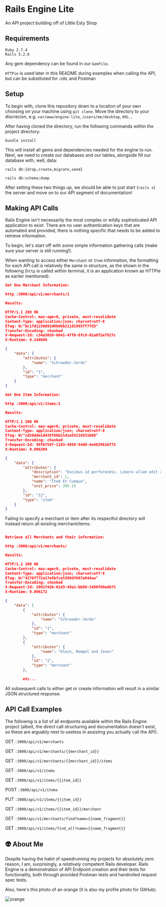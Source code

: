 
# Rails Engine Lite

An API project building off of Little Esty Shop


## Requirements

```
Ruby 2.7.4
Rails 5.2.6
```

Any gem dependency can be found in our `Gemfile`.

`HTTPie` is used later in this README during examples when calling the API, but can be substituted for `cURL` and Postman


## Setup

To begin with, clone this repository down to a location of your own choosing on your machine using `git clone`.
Move the directory to your discrecion, e.g. `var/www/engine-lite`, `/users/me/desktop`, etc...

After having cloned the directory, run the following commands within the project directory:

`
bundle install
`

This will install all gems and dependencies needed for the engine to run. Next, we need to create our databases and our tables, alongside fill our database with, well, data:

`rails db:{drop,create,migrate,seed}`

`rails db:schema:dump`

After setting these two things up, we should be able to just start (`rails s`) the server and move on to our API segment of documentation!






## Making API Calls 

Rails Engine isn't necessarily the most complex or wildly sophisticated API application to exist. There are no user authentication keys that are automated and provided, there is nothing specific that needs to be added to retrieve information.

To begin, let's start off with some simple information gathering calls (make sure your server is still running!).

When wanting to access either `Merchant` or `Item` information, the formatting for each API call is relatively the same in structure, as the shown in the following (`http` is called within terminal, it is an application known as HTTPie as earlier mentioned):

```json
Get One Merchant Information:

http :3000/api/v1/merchants/1

Results:

HTTP/1.1 200 OK
Cache-Control: max-age=0, private, must-revalidate
Content-Type: application/json; charset=utf-8
ETag: W/"bc1fd1230d92d0b6bb211d1985ff7fd3"
Transfer-Encoding: chunked
X-Request-Id: c34a5058-6041-4ff0-8fc9-02a8f2e7927c
X-Runtime: 0.148606

{
    "data": {
        "attributes": {
            "name": "Schroeder-Jerde"
        },
        "id": "1",
        "type": "merchant"
    }
}

```

```json
Get One Item Information:

http :3000/api/v1/items/1

Results:

HTTP/1.1 200 OK
Cache-Control: max-age=0, private, must-revalidate
Content-Type: application/json; charset=utf-8
ETag: W/"cd20dde1d438f6bb2141a55216931b68"
Transfer-Encoding: chunked
X-Request-Id: 98fb758f-1103-4858-94d8-4e4829616f73
X-Runtime: 0.006304

{
    "data": {
        "attributes": {
            "description": "Ducimus id perferendis. Libero ullam odit aut quisquam non. Rem eaque distinctio quos. Eaque nihil odit.",
            "merchant_id": 1,
            "name": "Item Et Cumque",
            "unit_price": 395.15
        },
        "id": "12",
        "type": "item"
    }
}

```

Failing to specify a merchant or item after its respectful directory will instead return all existing merchant/items:

```json

Retrieve all Merchants and their information:

http :3000/api/v1/merchants/

Results:

HTTP/1.1 200 OK
Cache-Control: max-age=0, private, must-revalidate
Content-Type: application/json; charset=utf-8
ETag: W/"4276f772a17e5bfce5308df607a044aa"
Transfer-Encoding: chunked
X-Request-Id: 2091f42b-01d3-49a1-bb80-3480f60ed675
X-Runtime: 0.006172

{
    "data": [
        {
            "attributes": {
                "name": "Schroeder-Jerde"
            },
            "id": "1",
            "type": "merchant"
        },
        {
            "attributes": {
                "name": "Klein, Rempel and Jones"
            },
            "id": "2",
            "type": "merchant"
        },

        etc...


```

All subsequent calls to either get or create information will result in a similar JSON structured response.
## API Call Examples

The following is a list of all endpoints available within the Rails Engine project (albeit, the direct call structuring and documentation doesn't exist, so these are arguably next to useless in assisting you actually call the API).

GET `:3000/api/v1/merchants`

GET `:3000/api/v1/merchants/{{merchant_id}}`

GET `:3000/api/v1/merchants/{{merchant_id}}/items` 

GET `:3000/api/v1/items`

GET `:3000/api/v1/items/{{item_id}}`

POST `:3000/api/v1/items`

PUT `:3000/api/v1/items/{{item_id}}`

GET `:3000/api/v1/items/{{item_id}}/merchant`

GET `:3000/api/v1/merchants/find?name={{name_fragment}}`

GET `:3000/api/v1/items/find_all?name={{name_fragment}}`
## 👽 About Me
Despite having the habit of speedrunning my projects for absolutely zero reason, I am, surprisingly, a _relatively_ competent Rails developer. Rails Engine is a demonstration of API Endpoint creation and their tests for functionality, both through provided Postman tests and handrolled request spec tests.

Also, here's this photo of an orange (it is also my profile photo for GitHub).

![orange](https://user-images.githubusercontent.com/77761679/161328462-51628f52-9e20-4cef-8879-522cb88bbf41.jpg)

